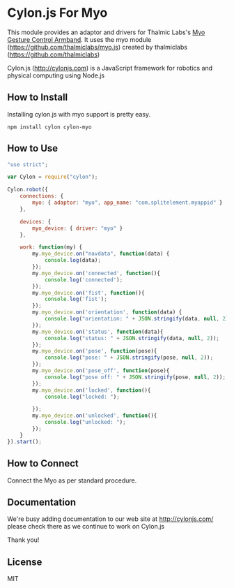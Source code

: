 # Cylon.js For Myo

This module provides an adaptor and drivers for Thalmic Labs's [Myo Gesture Control Armband](http://myo.com). It uses the myo module (https://github.com/thalmiclabs/myo.js) created by thalmiclabs (https://github.com/thalmiclabs)

Cylon.js (http://cylonjs.com) is a JavaScript framework for robotics and physical computing using Node.js

## How to Install

Installing cylon.js with myo support is pretty easy.

    npm install cylon cylon-myo

## How to Use

```javascript
"use strict";

var Cylon = require("cylon");

Cylon.robot({
    connections: {
        myo: { adaptor: "myo", app_name: "com.splitelement.myappid" }
    },

    devices: {
        myo_device: { driver: "myo" }
    },

    work: function(my) {
        my.myo_device.on("navdata", function(data) {
            console.log(data);
        });
        my.myo_device.on('connected', function(){
            console.log('connected');
        });
        my.myo_device.on('fist', function(){
            console.log('fist');
        });
        my.myo_device.on('orientation', function(data) {
            console.log("orientation: " + JSON.stringify(data, null, 2));
        });
        my.myo_device.on('status', function(data){
            console.log("status: " + JSON.stringify(data, null, 2));
        });
        my.myo_device.on('pose', function(pose){
            console.log("pose: " + JSON.stringify(pose, null, 2));
        });
        my.myo_device.on('pose_off', function(pose){
            console.log("pose off: " + JSON.stringify(pose, null, 2));
        });
        my.myo_device.on('locked', function(){
            console.log("locked: ");

        });
        my.myo_device.on('unlocked', function(){
            console.log("unlocked: ");
        });
    }
}).start();
```

## How to Connect

Connect the Myo as per standard procedure.

## Documentation

We're busy adding documentation to our web site at http://cylonjs.com/ please check there as we continue to work on Cylon.js

Thank you!

## License
MIT